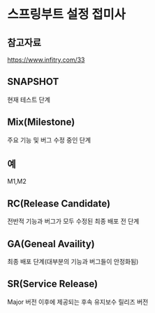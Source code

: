 스프링부트 설정 접미사
===

참고자료
---

https://www.infitry.com/33

SNAPSHOT
---

현재 테스트 단계

Mix(Milestone)
---

주요 기능 및 버그 수정 중인 단계

예
--

M1,M2

RC(Release Candidate)
---

전반적 기능과 버그가 모두 수정된 최종 배포 전 단계

GA(Geneal Availity)
---

최종 배포 단계(대부분의 기능과 버그들이 안정화됨)

SR(Service Release)
---
Major 버전 이후에 제공되는 후속 유지보수 릴리즈 버전
